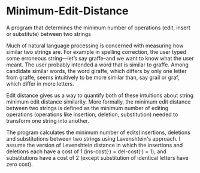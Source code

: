 # Minimum-Edit-Distance
A program that determines the minimum number of operations (edit, insert or substitute) between two strings

Much of natural language processing is concerned with measuring how similar two strings are. For example in spelling correction, the user typed some erroneous
string—let’s say graffe–and we want to know what the user meant. The user probably intended a word that is similar to graffe. Among candidate similar words,
the word giraffe, which differs by only one letter from graffe, seems intuitively to be more similar than, say grail or graf, which differ in more letters.

Edit distance gives us a way to quantify both of these intuitions about string minimum edit distance similarity. More formally, the minimum edit distance between two strings is defined
as the minimum number of editing operations (operations like insertion, deletion,
substitution) needed to transform one string into another.

The program calculates the minimum number of edits(insertions, deletions and substitutions between two strings using Lavenshtein's approach.
I assume the version of Levenshtein distance in which the insertions and deletions each have a cost of 1 (ins-cost(·) = del-cost(·) = 1), and substitutions have a
cost of 2 (except substitution of identical letters have zero cost).
